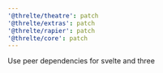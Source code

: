```yaml
---
'@threlte/theatre': patch
'@threlte/extras': patch
'@threlte/rapier': patch
'@threlte/core': patch
---
```


Use peer dependencies for svelte and three
